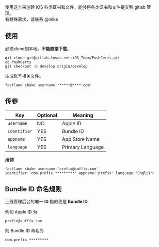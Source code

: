 使用这个来创建 iOS 各类证书和文件，能够将各类证书和文件提交到 gitlab 管理。  
有特殊需求，请联系 @mike

## 使用

必须clone到本地，**不能直接下载**。  
```
git clone git@gitlab.kosun.net:iOS-Team/PushCerts.git
cd PushCerts
git checkout -b develop origin/develop
```

生成账号相关文件。  
```
fastlane shake username:'*****@****.com'
```

## 传参

| Key          | Optional | Meaning          |
| ------------ | -------- | ---------------- |
| `username`   | NO       | Apple ID         |
| `identifier` | YES      | Bundle ID        |
| `appname`    | YES      | App Store Name   |
| `language`   | YES      | Primary Language |

**用例**

```
fastlane shake username:'prefix@suffix.com' identifier:'com.prefix.*********' appname:'prefix' language:'English'
```

## Bundle ID 命名规则

上线管理后台的**唯一 ID** 指的便是 **Bundle ID**

例如 Apple ID 为

```
prefix@suffix.com
```

则 Bundle ID 命名为

```
com.prefix.*********
```
